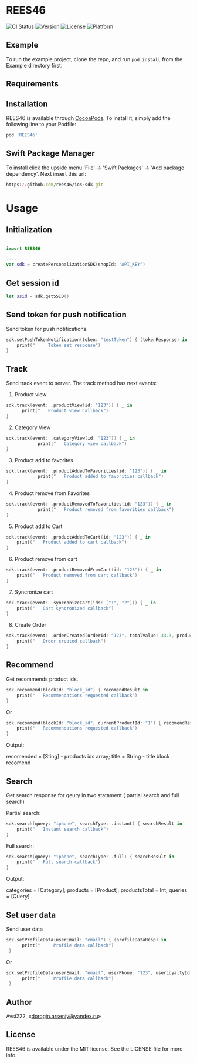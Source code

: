 # REES46

[![CI Status](https://img.shields.io/travis/Avsi222/REES46.svg?style=flat)](https://travis-ci.org/Avsi222/REES46)
[![Version](https://img.shields.io/cocoapods/v/REES46.svg?style=flat)](https://cocoapods.org/pods/REES46)
[![License](https://img.shields.io/cocoapods/l/REES46.svg?style=flat)](https://cocoapods.org/pods/REES46)
[![Platform](https://img.shields.io/cocoapods/p/REES46.svg?style=flat)](https://cocoapods.org/pods/REES46)

## Example

To run the example project, clone the repo, and run `pod install` from the Example directory first.

## Requirements

## Installation

REES46 is available through [CocoaPods](https://cocoapods.org). To install
it, simply add the following line to your Podfile:

```ruby
pod 'REES46'
```

## Swift Package Manager

To install click the upside menu 'File' -> 'Swift Packages' -> 'Add package dependency'. Next insert this url:

```ruby
https://github.com/rees46/ios-sdk.git
```

# Usage
## Initialization

```swift

import REES46

.....
var sdk = createPersonalizationSDK(shopId: "API_KEY")
```

## Get session id

```swift
let ssid = sdk.getSSID()
```

## Send token for push notification
Send token for push notifications.

```swift
sdk.setPushTokenNotification(token: "testToken") { (tokenResponse) in
    print("     Token set response")
}
```

## Track
Send track event to server.
The track method has next events:

1) Product view

```swift
sdk.track(event: .productView(id: "123")) { _ in
      print("   Product view callback")
}
```

2) Category View 

```swift
sdk.track(event: .categoryView(id: "123")) { _ in
            print("   Category view callback")
}
```

3) Product add to favorites

```swift
sdk.track(event: .productAddedToFavorities(id: "123")) { _ in
            print("   Product added to favorities callback")
}
```

4) Product remove from Favorites

```swift
sdk.track(event: .productRemovedToFavorities(id: "123")) { _ in
            print("   Product removed from favorities callback")
}
```

5) Product add to Cart

```swift
sdk.track(event: .productAddedToCart(id: "123")) { _ in
    print("   Product added to cart callback")
}
```

6) Product remove from cart

```swift
sdk.track(event: .productRemovedFromCart(id: "123")) { _ in
    print("   Product removed from cart callback")
}
```

7) Syncronize cart

```swift
sdk.track(event: .syncronizeCart(ids: ["1", "2"])) { _ in
    print("   Cart syncronized callback")
}
```

8) Create Order

```swift
sdk.track(event: .orderCreated(orderId: "123", totalValue: 33.3, products: [(id: "1", amount: 3), (id: "2", amount: 1)])) { _ in
    print("   Order created callback")
}
```

## Recommend
Get recommends product ids.
```swift
sdk.recommend(blockId: "block_id") { recomendResult in
    print("   Recommendations requested callback")
}
```

Or

```swift
sdk.recommend(blockId: "block_id", currentProductId: "1") { recomendResult in
    print("   Recommendations requested callback")
}
```

Output:

recomended = [Sting] - products ids array; 
title = String - title block recomend

## Search
Get search response for qeury in two statament ( partial search and full search)

Partial search: 

```swift
sdk.search(query: "iphone", searchType: .instant) { searchResult in
    print("   Instant search callback")
}
```

Full search: 

```swift
sdk.search(query: "iphone", searchType: .full) { searchResult in
    print("   Full search callback")
}
```

Output:

categories = [Category]; 
products =  [Product]; 
productsTotal =  Int; 
queries = [Query] .

## Set user data
Send user data

```swift
sdk.setProfileData(userEmail: "email") { (profileDataResp) in
      print("     Profile data callback")
 }
```

Or 

```swift
sdk.setProfileData(userEmail: "email", userPhone: "123", userLoyaltyId: "1", birthday: nil, age: nil, firstName: "Ars", secondName: "test", lastName: nil, location: nil, gender: .male) { (profileDataResp) in
      print("     Profile data callback")
 }
```


## Author

Avsi222, «dorogin.arseniy@yandex.ru»

## License

REES46 is available under the MIT license. See the LICENSE file for more info.
